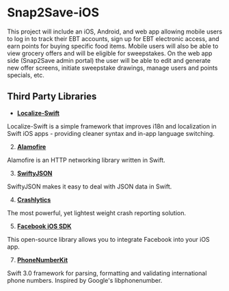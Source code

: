 # Snap2Save-iOS
This project will include an iOS, Android, and web app allowing mobile users to log in to track their EBT accounts, sign up for EBT electronic access, and earn points for buying specific food items. Mobile users will also be able to view grocery offers and will be eligible for sweepstakes. On the web app side (Snap2Save admin portal) the user will be able to edit and generate new offer screens, initiate sweepstake drawings, manage users and points specials, etc. 

## Third Party Libraries

 - <b>[Localize-Swift](https://github.com/marmelroy/Localize-Swift)</b>
 
 Localize-Swift is a simple framework that improves i18n and localization in Swift iOS apps - providing cleaner syntax and in-app language switching.
 
 2. <b>[Alamofire](https://github.com/Alamofire/Alamofire)</b>
 
 Alamofire is an HTTP networking library written in Swift.
  
 3. <b>[SwiftyJSON](https://github.com/SwiftyJSON/SwiftyJSON)</b>
 
 SwiftyJSON makes it easy to deal with JSON data in Swift.
  
 4. <b>[Crashlytics](https://fabric.io/kits/ios/crashlytics/install)</b>
 
 The most powerful, yet lightest weight crash reporting solution. 
  
 5. <b>[Facebook iOS SDK](https://cocoapods.org/pods/FBSDKLoginKit)</b>
 
 This open-source library allows you to integrate Facebook into your iOS app. 
  
 7. <b>[PhoneNumberKit](https://github.com/marmelroy/PhoneNumberKit)</b>
 
 Swift 3.0 framework for parsing, formatting and validating international phone numbers. Inspired by Google's libphonenumber.
  
  
  

